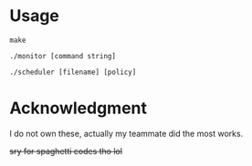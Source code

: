 # Usage

```
make

./monitor [command string]

./scheduler [filename] [policy]
```

# Acknowledgment

I do not own these, actually my teammate did the most works.

~~sry for spaghetti codes tho lol~~
